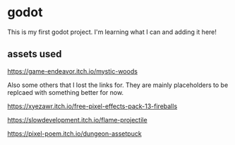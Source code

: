 # godot

This is my first godot project. I'm learning what I can and adding it here!

## assets used

https://game-endeavor.itch.io/mystic-woods

Also some others that I lost the links for. They are mainly placeholders to be replcaed with something better for now. 

https://xyezawr.itch.io/free-pixel-effects-pack-13-fireballs

https://slowdevelopment.itch.io/flame-projectile

https://pixel-poem.itch.io/dungeon-assetpuck
